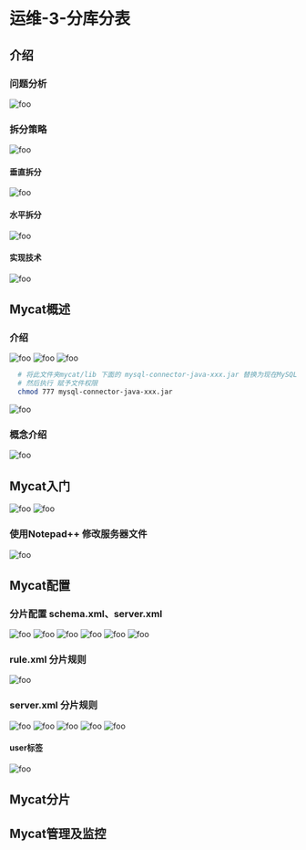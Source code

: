 # 运维-3-分库分表

## 介绍

### 问题分析

  <img :src="$withBase('/mysql/devops/rz14.png')" alt="foo">

### 拆分策略

  <img :src="$withBase('/mysql/devops/rz14-1.png')" alt="foo">

#### 垂直拆分

  <img :src="$withBase('/mysql/devops/rz14-2.png')" alt="foo">

#### 水平拆分

  <img :src="$withBase('/mysql/devops/rz14-3.png')" alt="foo">

#### 实现技术

  <img :src="$withBase('/mysql/devops/rz14-4.png')" alt="foo">

## Mycat概述

### 介绍

  <img :src="$withBase('/mysql/devops/rz15.png')" alt="foo">
  <img :src="$withBase('/mysql/devops/rz15-1.png')" alt="foo">
  <img :src="$withBase('/mysql/devops/rz15-2.png')" alt="foo">

  ```bash
    # 将此文件夹mycat/lib 下面的 mysql-connector-java-xxx.jar 替换为现在MySQL的版本
    # 然后执行 赋予文件权限
    chmod 777 mysql-connector-java-xxx.jar
  ```

  <img :src="$withBase('/mysql/devops/rz15-3.png')" alt="foo">

### 概念介绍

  <img :src="$withBase('/mysql/devops/rz15-4.png')" alt="foo">

## Mycat入门

  <img :src="$withBase('/mysql/devops/rz16.png')" alt="foo">
  <img :src="$withBase('/mysql/devops/rz16-1.png')" alt="foo">

### 使用Notepad++ 修改服务器文件

  <img :src="$withBase('/mysql/devops/rz16-3.png')" alt="foo">

## Mycat配置
### 分片配置 schema.xml、server.xml

  <img :src="$withBase('/mysql/devops/rz16-2.png')" alt="foo">
  <img :src="$withBase('/mysql/devops/rz16-4.png')" alt="foo">
  <img :src="$withBase('/mysql/devops/rz16-5.png')" alt="foo">
  <img :src="$withBase('/mysql/devops/rz16-6.png')" alt="foo">
  <img :src="$withBase('/mysql/devops/rz16-7.png')" alt="foo">
  <img :src="$withBase('/mysql/devops/rz16-8.png')" alt="foo">

### rule.xml 分片规则

  <img :src="$withBase('/mysql/devops/rz17.png')" alt="foo">

### server.xml 分片规则

  <img :src="$withBase('/mysql/devops/rz18.png')" alt="foo">
  <img :src="$withBase('/mysql/devops/rz18-1.png')" alt="foo">
  <img :src="$withBase('/mysql/devops/rz18-3.png')" alt="foo">
  <img :src="$withBase('/mysql/devops/rz18-4.png')" alt="foo">
  <img :src="$withBase('/mysql/devops/rz18-2.png')" alt="foo">

#### user标签
  <img :src="$withBase('/mysql/devops/rz18-5.png')" alt="foo">

## Mycat分片

## Mycat管理及监控
